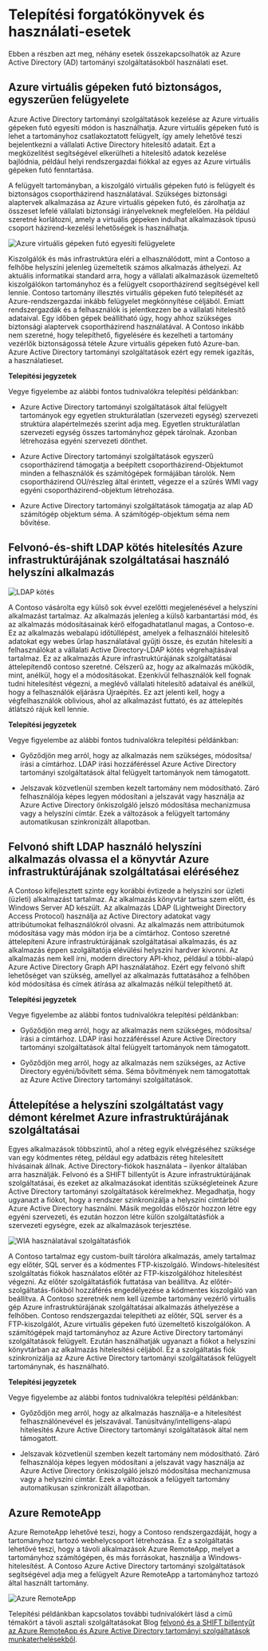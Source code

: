 <properties
    pageTitle="Azure Active Directory tartományi szolgáltatások: Telepítési forgatókönyvek |} Microsoft Azure"
    description="Telepítési forgatókönyvek az Azure Active Directory tartományi szolgáltatások"
    services="active-directory-ds"
    documentationCenter=""
    authors="mahesh-unnikrishnan"
    manager="stevenpo"
    editor="curtand"/>

<tags
    ms.service="active-directory-ds"
    ms.workload="identity"
    ms.tgt_pltfrm="na"
    ms.devlang="na"
    ms.topic="article"
    ms.date="09/21/2016"
    ms.author="maheshu"/>


# <a name="deployment-scenarios-and-use-cases"></a>Telepítési forgatókönyvek és használati-esetek
Ebben a részben azt meg, néhány esetek összekapcsolhatók az Azure Active Directory (AD) tartományi szolgáltatásokból használati eset.

## <a name="secure-easy-administration-of-azure-virtual-machines"></a>Azure virtuális gépeken futó biztonságos, egyszerűen felügyelete
Azure Active Directory tartományi szolgáltatások kezelése az Azure virtuális gépeken futó egyesíti módon is használhatja. Azure virtuális gépeken futó is lehet a tartományhoz csatlakoztatott felügyelt, így amely lehetővé teszi bejelentkezni a vállalati Active Directory hitelesítő adatait. Ezt a megközelítést segítségével elkerülheti a hitelesítő adatok kezelése bajlódnia, például helyi rendszergazdai fiókkal az egyes az Azure virtuális gépeken futó fenntartása.

A felügyelt tartományban, a kiszolgáló virtuális gépeken futó is felügyelt és biztonságos csoportházirend használatával. Szükséges biztonsági alaptervek alkalmazása az Azure virtuális gépeken futó, és zárolhatja az összeset lefelé vállalati biztonsági irányelveknek megfelelően. Ha például szeretné korlátozni, amely a virtuális gépeken indulhat alkalmazások típusú csoport házirend-kezelési lehetőségek is használhatja.

![Azure virtuális gépeken futó egyesíti felügyelete](./media/active-directory-domain-services-scenarios/streamlined-vm-administration.png)

Kiszolgálók és más infrastruktúra eléri a elhasználódott, mint a Contoso a felhőbe helyszíni jelenleg üzemeltetik számos alkalmazás áthelyezi. Az aktuális informatikai standard arra, hogy a vállalati alkalmazások üzemeltető kiszolgálókon tartományhoz és a felügyelt csoportházirend segítségével kell lennie. Contoso tartomány illesztés virtuális gépeken futó telepítését az Azure-rendszergazdai inkább felügyelet megkönnyítése céljából. Emiatt rendszergazdák és a felhasználók is jelentkezzen be a vállalati hitelesítő adataival. Egy időben gépek beállítható úgy, hogy ahhoz szükséges biztonsági alaptervek csoportházirend használatával. A Contoso inkább nem szeretné, hogy telepíthető, figyelésére és kezelheti a tartomány vezérlők biztonságossá tétele Azure virtuális gépeken futó Azure-ban. Azure Active Directory tartományi szolgáltatások ezért egy remek igazítás, a használatieset.

**Telepítési jegyzetek**

Vegye figyelembe az alábbi fontos tudnivalókra telepítési példánkban:

- Azure Active Directory tartományi szolgáltatások által felügyelt tartományok egy egyetlen strukturálatlan (szervezeti egység) szervezeti struktúra alapértelmezés szerint adja meg. Egyetlen strukturálatlan szervezeti egység összes tartományhoz gépek tárolnak. Azonban létrehozása egyéni szervezeti dönthet.

- Azure Active Directory tartományi szolgáltatások egyszerű csoportházirend támogatja a beépített csoportházirend-Objektumot minden a felhasználók és számítógépek formájában tárolók. Nem csoportházirend OU/részleg által érintett, végezze el a szűrés WMI vagy egyéni csoportházirend-objektum létrehozása.

- Azure Active Directory tartományi szolgáltatások támogatja az alap AD számítógép objektum séma. A számítógép-objektum séma nem bővítése.


## <a name="lift-and-shift-an-on-premises-application-that-uses-ldap-bind-authentication-to-azure-infrastructure-services"></a>Felvonó-és-shift LDAP kötés hitelesítés Azure infrastruktúrájának szolgáltatásai használó helyszíni alkalmazás

![LDAP kötés](./media/active-directory-domain-services-scenarios/ldap-bind.png)

A Contoso vásárolta egy külső sok évvel ezelőtti megjelenésével a helyszíni alkalmazást tartalmaz. Az alkalmazás jelenleg a külső karbantartási mód, és az alkalmazás módosításainak kérő elfogadhatatlanul magas, a Contoso-e. Ez az alkalmazás webalapú időtúllépést, amelyek a felhasználói hitelesítő adatokat egy webes űrlap használatával gyűjti össze, és ezután hitelesíti a felhasználókat a vállalati Active Directory-LDAP kötés végrehajtásával tartalmaz. Ez az alkalmazás Azure infrastruktúrájának szolgáltatásai áttelepítendő contoso szeretné. Célszerű az, hogy az alkalmazás működik, mint, anélkül, hogy el a módosításokat. Ezenkívül felhasználók kell fognak tudni hitelesítést végezni, a meglévő vállalati hitelesítő adataival és anélkül, hogy a felhasználók eljárásra Újraépítés. Ez azt jelenti kell, hogy a végfelhasználók oblivious, ahol az alkalmazást futtató, és az áttelepítés átlátszó rájuk kell lennie.

**Telepítési jegyzetek**

Vegye figyelembe az alábbi fontos tudnivalókra telepítési példánkban:

- Győződjön meg arról, hogy az alkalmazás nem szükséges, módosítsa/írási a címtárhoz. LDAP írási hozzáféréssel Azure Active Directory tartományi szolgáltatások által felügyelt tartományok nem támogatott.

- Jelszavak közvetlenül szemben kezelt tartomány nem módosítható. Záró felhasználója képes legyen módosítani a jelszavát vagy használja az Azure Active Directory önkiszolgáló jelszó módosítása mechanizmusa vagy a helyszíni címtár. Ezek a változások a felügyelt tartomány automatikusan szinkronizált állapotban.


## <a name="lift-and-shift-an-on-premises-application-that-uses-ldap-read-to-access-the-directory-to-azure-infrastructure-services"></a>Felvonó shift LDAP használó helyszíni alkalmazás olvassa el a könyvtár Azure infrastruktúrájának szolgáltatásai eléréséhez
A Contoso kifejlesztett szinte egy korábbi évtizede a helyszíni sor üzleti (üzleti) alkalmazást tartalmaz. Az alkalmazás könyvtár tartsa szem előtt, és Windows Server AD készült. Az alkalmazás LDAP (Lightweight Directory Access Protocol) használja az Active Directory adatokat vagy attribútumokat felhasználókról olvasni. Az alkalmazás nem attribútumok módosítása vagy más módon írja be a címtárhoz. Contoso szeretné áttelepíteni Azure infrastruktúrájának szolgáltatásai alkalmazás, és az alkalmazás éppen szolgáltatója elévülési helyszíni hardver kivonni. Az alkalmazás nem kell írni, modern directory API-khoz, például a többi-alapú Azure Active Directory Graph API használatához. Ezért egy felvonó shift lehetőséget van szükség, amellyel az alkalmazás futtatásához a felhőben kód módosítása és címek átírása az alkalmazás nélkül telepíthető át.

**Telepítési jegyzetek**

Vegye figyelembe az alábbi fontos tudnivalókra telepítési példánkban:

- Győződjön meg arról, hogy az alkalmazás nem szükséges, módosítsa/írási a címtárhoz. LDAP írási hozzáféréssel Azure Active Directory tartományi szolgáltatások által felügyelt tartományok nem támogatott.

- Győződjön meg arról, hogy az alkalmazás nem szükséges, az Active Directory egyéni/bővített séma. Séma bővítmények nem támogatottak az Azure Active Directory tartományi szolgáltatások.


## <a name="migrate-an-on-premises-service-or-daemon-application-to-azure-infrastructure-services"></a>Áttelepítése a helyszíni szolgáltatást vagy démont kérelmet Azure infrastruktúrájának szolgáltatásai
Egyes alkalmazások többszintű, ahol a réteg egyik elvégzéséhez szüksége van egy kódmentes réteg, például egy adatbázis réteg hitelesített hívásainak állnak. Active Directory-fiókok használata – ilyenkor általában arra használják. Felvonó és a SHIFT billentyűt is Azure infrastruktúrájának szolgáltatásai, és ezeket az alkalmazásokat identitás szükségleteinek Azure Active Directory tartományi szolgáltatások kérelmekhez. Megadhatja, hogy ugyanazt a fiókot, hogy a rendszer szinkronizálja a helyszíni címtárból Azure Active Directory használni. Másik megoldás először hozzon létre egy egyéni szervezeti, és ezután hozzon létre külön szolgáltatásfiók a szervezeti egységre, ezek az alkalmazások terjesztése.

![WIA használatával szolgáltatásfiók](./media/active-directory-domain-services-scenarios/wia-service-account.png)

A Contoso tartalmaz egy custom-built tárolóra alkalmazás, amely tartalmaz egy előtér, SQL server és a kódmentes FTP-kiszolgáló. Windows-hitelesítést szolgáltatás fiókok használatos előtér az FTP-kiszolgálóhoz hitelesítést végezni. Az előtér szolgáltatásfiók futtatása van beállítva. Az előtér-szolgáltatás-fiókból hozzáférés engedélyezése a kódmentes kiszolgáló van beállítva. A Contoso szeretnék nem kell üzembe tartomány vezérlő virtuális gép Azure infrastruktúrájának szolgáltatásai alkalmazás áthelyezése a felhőben. Contoso rendszergazdai telepítheti az előtér, SQL server és a FTP-kiszolgálót, Azure virtuális gépeken futó üzemeltető kiszolgálókon. A számítógépek majd tartományhoz az Azure Active Directory tartományi szolgáltatások felügyelt. Ezután használhatják ugyanazt a fiókot a helyszíni könyvtárban az alkalmazás hitelesítési céljából. Ez a szolgáltatás fiók szinkronizálja az Azure Active Directory tartományi szolgáltatások felügyelt tartománynak, és használható.

**Telepítési jegyzetek**

Vegye figyelembe az alábbi fontos tudnivalókra telepítési példánkban:

- Győződjön meg arról, hogy az alkalmazás használja-e a hitelesítést felhasználónevével és jelszavával. Tanúsítvány/intelligens-alapú hitelesítés Azure Active Directory tartományi szolgáltatások által nem támogatott.

- Jelszavak közvetlenül szemben kezelt tartomány nem módosítható. Záró felhasználója képes legyen módosítani a jelszavát vagy használja az Azure Active Directory önkiszolgáló jelszó módosítása mechanizmusa vagy a helyszíni címtár. Ezek a változások a felügyelt tartomány automatikusan szinkronizált állapotban.


## <a name="azure-remoteapp"></a>Azure RemoteApp
Azure RemoteApp lehetővé teszi, hogy a Contoso rendszergazdáját, hogy a tartományhoz tartozó webhelycsoport létrehozása. Ez a szolgáltatás lehetővé teszi, hogy a távoli alkalmazások Azure RemoteApp, melyet a tartományhoz számítógépen, és más forrásokat, használja a Windows-hitelesítést. A Contoso Azure Active Directory tartományi szolgáltatások segítségével adja meg a felügyelt Azure RemoteApp a tartományhoz tartozó által használt tartomány.

![Azure RemoteApp](./media/active-directory-domain-services-scenarios/azure-remoteapp.png)

Telepítési példánkban kapcsolatos további tudnivalókért lásd a című témakört a távoli asztali szolgáltatásokat Blog [felvonó és a SHIFT billentyűt az Azure RemoteApp és Azure Active Directory tartományi szolgáltatások munkaterhelésekből](http://blogs.msdn.com/b/rds/archive/2016/01/19/lift-and-shift-your-workloads-with-azure-remoteapp-and-azure-ad-domain-services.aspx).
